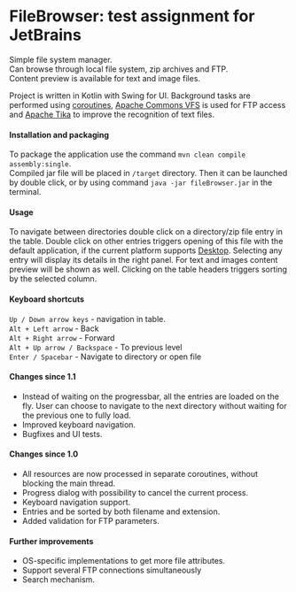 # FileBrowser: test assignment for JetBrains

Simple file system manager.  
Can browse through local file system, zip archives and FTP.  
Content preview is available for text and image files.

Project is written in Kotlin with Swing for UI. Background tasks are performed using 
[coroutines](https://github.com/Kotlin/kotlinx.coroutines), 
[Apache Commons VFS](http://commons.apache.org/proper/commons-vfs/) is used  for FTP access and 
[Apache Tika](https://tika.apache.org/) to improve the recognition of text files.

#### Installation and packaging
To package the application use the command `mvn clean compile assembly:single`.  
Compiled jar file will be placed in `/target` directory. Then it can be launched by double click, 
or by using command `java -jar fileBrowser.jar` in the terminal.

#### Usage
To navigate between directories double click on a directory/zip file entry in the table. 
Double click on other entries triggers opening of this file with the default application, 
if the current platform supports [Desktop](https://docs.oracle.com/javase/8/docs/api/java/awt/Desktop.html).
Selecting any entry will display its details in the right panel. For text and images content preview will be shown as well.
Clicking on the table headers triggers sorting by the selected column.

#### Keyboard shortcuts
`Up / Down arrow keys` - navigation in table.  
`Alt + Left arrow` - Back  
`Alt + Right arrow` - Forward  
`Alt + Up arrow / Backspace` - To previous level  
`Enter / Spacebar` - Navigate to directory or open file  

#### Changes since 1.1
- Instead of waiting on the progressbar, all the entries are loaded on the fly. 
User can choose to navigate to the next directory without waiting for the previous one to fully load.
- Improved keyboard navigation.
- Bugfixes and UI tests.

#### Changes since 1.0
- All resources are now processed in separate coroutines, without blocking the main thread.  
- Progress dialog with possibility to cancel the current process.  
- Keyboard navigation support.  
- Entries and be sorted by both filename and extension.  
- Added validation for FTP parameters.  

#### Further improvements  
- OS-specific implementations to get more file attributes.
- Support several FTP connections simultaneously
- Search mechanism.
